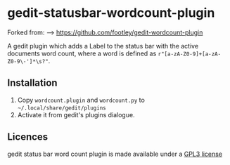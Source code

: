 gedit-statusbar-wordcount-plugin
======================

Forked from: --> https://github.com/footley/gedit-wordcount-plugin

A gedit plugin which adds a Label to the status bar with the active documents word count, where a word is defined as `r"[a-zA-Z0-9]+[a-zA-Z0-9\-']*\s?"`.

Installation
------------

1. Copy `wordcount.plugin` and `wordcount.py` to `~/.local/share/gedit/plugins`
2. Activate it from gedit's plugins dialogue.

## Licences
gedit status bar word count plugin is made available under a [GPL3
license](https://github.com/cybrkyd/gedit-statusbar-wordcount-plugin/blob/main/LICENSE)
